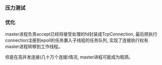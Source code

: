 ### 压力测试

### 优化

master进程负责accept已经将接受处理的fd封装成TcpConnection, 最后把执行connection注册到epoll的任务置入子线程的任务队列, 实现了连接执行权有master进程转移到工作线程。

但是在高并发连接(几十万个连接)情况, master进程可能成为瓶颈。